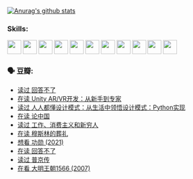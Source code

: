 
[![Anurag's github stats](https://github-readme-stats.vercel.app/api?username=w940853815)](https://github.com/anuraghazra/github-readme-stats)

### Skills:

<code><img height="32" src="https://cdn.jsdelivr.net/npm/simple-icons@v5/icons/python.svg"></code>
<code><img height="32" src="https://cdn.jsdelivr.net/npm/simple-icons@v5/icons/javascript.svg"></code>
<code><img height="32" src="https://cdn.jsdelivr.net/npm/simple-icons@v5/icons/django.svg"></code>
<code><img height="32" src="https://cdn.jsdelivr.net/npm/simple-icons@v5/icons/flask.svg"></code>
<code><img height="32" src="https://cdn.jsdelivr.net/npm/simple-icons@v5/icons/vuetify.svg"></code>
<code><img height="32" src="https://cdn.jsdelivr.net/npm/simple-icons@v5/icons/git.svg"></code>
<code><img height="32" src="https://cdn.jsdelivr.net/npm/simple-icons@v5/icons/docker.svg"></code>
<code><img height="32" src="https://cdn.jsdelivr.net/npm/simple-icons@v5/icons/postgresql.svg"></code>
<code><img height="32" src="https://cdn.jsdelivr.net/npm/simple-icons@v5/icons/elasticsearch.svg"></code>
<code><img height="32" src="https://cdn.jsdelivr.net/npm/simple-icons@v5/icons/macos.svg"></code>
<code><img height="32" src="https://cdn.jsdelivr.net/npm/simple-icons@v5/icons/linux.svg"></code>

### 🗣 豆瓣:

<!-- DOUBAN-ACTIVITIES:START -->
- [读过 回答不了](https://www.douban.com/people/136069238/status/3812155932/?_i=48786923)
- [在读 Unity AR/VR开发：从新手到专家](https://www.douban.com/people/136069238/status/3810864648/?_i=48786923)
- [读过 人人都懂设计模式：从生活中领悟设计模式：Python实现](https://www.douban.com/people/136069238/status/3806334005/?_i=48786923)
- [在读 论中国](https://www.douban.com/people/136069238/status/3805671678/?_i=48786923)
- [读过 工作、消费主义和新穷人](https://www.douban.com/people/136069238/status/3803834644/?_i=48786923)
- [在读 穆斯林的葬礼](https://www.douban.com/people/136069238/status/3802824932/?_i=48786923)
- [想看 功勋‎ (2021)](https://www.douban.com/people/136069238/status/3802127044/?_i=48786923)
- [在读 回答不了](https://www.douban.com/people/136069238/status/3802078489/?_i=48786923)
- [读过 普京传](https://www.douban.com/people/136069238/status/3802076688/?_i=48786924)
- [在看 大明王朝1566‎ (2007)](https://www.douban.com/people/136069238/status/3800275133/?_i=48786924)
<!-- DOUBAN-ACTIVITIES:END -->
<!--
**w940853815/w940853815** is a ✨ _special_ ✨ repository because its `README.md` (this file) appears on your GitHub profile.

Here are some ideas to get you started:

- 🔭 I’m currently working on ...
- 🌱 I’m currently learning ...
- 👯 I’m looking to collaborate on ...
- 🤔 I’m looking for help with ...
- 💬 Ask me about ...
- 📫 How to reach me: ...
- 😄 Pronouns: ...
- ⚡ Fun fact: ...
-->
